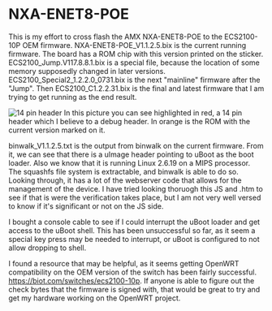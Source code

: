 # NXA-ENET8-POE
This is my effort to cross flash the AMX NXA-ENET8-POE to the ECS2100-10P OEM firmware.
NXA-ENET8-POE_V1.1.2.5.bix is the current running firmware. The board has a ROM chip with this version printed on the sticker. ECS2100_Jump.V117.8.8.1.bix is a 
special file, because the location of some memory supposedly changed in later versions. ECS2100_Special2_1.2.2.0_0731.bix is the next "mainline" firmware after the 
"Jump". Then ECS2100_C1.2.2.31.bix is the final and latest firmware that I am trying to get running as the end result.

![14 pin header](https://user-images.githubusercontent.com/3343777/129288130-54c221f1-dba2-4c39-82bd-5406c077e698.png)
In this picture you can see highlighted in red, a 14 pin header which I believe to a debug header. In orange is the ROM with the current version marked on it.

binwalk_V1.1.2.5.txt is the output from binwalk on the current firmware. From it, we can see that there is a uImage header pointing to uBoot as the boot loader. Also we
know that it is running Linux 2.6.19 on a MIPS processor. The squashfs file system is extractable, and binwalk is able to do so. Looking through, it has a lot of the
webserver code that allows for the management of the device. I have tried looking thoruogh this JS and .htm to see if that is were the verification takes place, but I am
not very well versed to know if it's significant or not on the JS side.

I bought a console cable to see if I could interrupt the uBoot loader and get access to the uBoot shell. This has been unsuccessful so far, as it seem a special key press may be needed to interrupt, or uBoot is configured to not allow dropping to shell.

I found a resource that may be helpful, as it seems getting OpenWRT compatibility on the OEM version of the switch has been fairly successful. https://biot.com/switches/ecs2100-10p. If anyone is able to figure out the check bytes that the firmware is signed with, that would be great to try and get my hardware working on the OpenWRT project.
